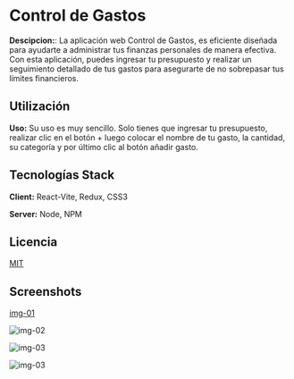 # Control de Gastos

**Descipcion:**: La aplicación web Control de Gastos, es eficiente diseñada para ayudarte a administrar tus finanzas personales de manera efectiva. Con esta aplicación, puedes ingresar tu presupuesto y realizar un seguimiento detallado de tus gastos para asegurarte de no sobrepasar tus límites financieros.

## Utilización

**Uso:** Su uso es muy sencillo. Solo tienes que ingresar tu presupuesto, realizar clic en el botón + luego colocar el nombre de tu gasto, la cantidad, su categoría y por último clic al botón añadir gasto.




## Tecnologías Stack

**Client:** React-Vite, Redux, CSS3

**Server:** Node, NPM

## Licencia

[MIT](https://choosealicense.com/licenses/mit/)


## Screenshots

[img-01](https://github.com/joosudev/controlgastos/assets/47118243/78980c30-7716-499e-bd25-88ec10beb316)

![img-02](https://github.com/joosudev/controlgastos/assets/47118243/359cfd32-758a-433e-8687-2e1f45ca796b)

![img-03](https://github.com/joosudev/controlgastos/assets/47118243/24d9d12b-afda-4d2f-bd68-9f98bd790033)

![img-03](https://github.com/joosudev/controlgastos/assets/47118243/b3ab74a5-67bd-4290-bd22-46763c377eff)




